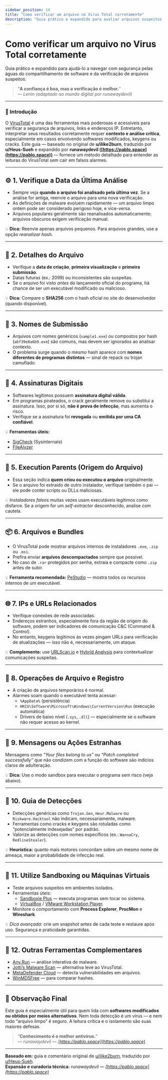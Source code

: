 ```yaml
---
sidebar_position: 14
title: "Como verificar um arquivo no Virus Total corretamente"
description: "Guia prático e expandido para avaliar arquivos suspeitos e entender detecções do VirusTotal."
---
```


# Como verificar um arquivo no Virus Total corretamente

Guia prático e expandido para ajudá-lo a navegar com segurança pelas águas do compartilhamento de software e da verificação de arquivos suspeitos.

> “**A confiança é boa, mas a verificação é melhor.**”  
> — *Lenin (adaptado ao mundo digital por runawaydevil)*

---

### 📜 Introdução

O [VirusTotal](https://www.virustotal.com) é uma das ferramentas mais poderosas e acessíveis para verificar a segurança de arquivos, links e endereços IP. Entretanto, interpretar seus resultados corretamente requer **contexto e análise crítica**, especialmente em casos envolvendo softwares modificados, keygens ou cracks. Este guia — baseado no original de **u/ilike2burn**, traduzido por **u/Heus-Sueh** e expandido por **runawaydevil ([https://pablo.space](https://pablo.space))** — fornece um método detalhado para entender as leituras do VirusTotal sem cair em falsos alarmes.

---

## ⚙️ 1. Verifique a Data da Última Análise

- Sempre veja **quando o arquivo foi analisado pela última vez**. Se a análise for antiga, reenvie o arquivo para uma nova verificação.  
- As definições de malware evoluem rapidamente — um arquivo limpo ontem pode ser considerado perigoso hoje, e vice-versa.
- Arquivos populares geralmente são reanalisados automaticamente; arquivos obscuros exigem verificação manual.

💡 **Dica:** Reenvie apenas arquivos pequenos. Para arquivos grandes, use a opção *reanalizar hash*.

---

## 📂 2. Detalhes do Arquivo

- Verifique a **data de criação**, **primeira visualização** e **primeira submissão**.  
- Datas futuras (ex.: 2099) ou inconsistentes são suspeitas.  
- Se o arquivo foi visto *antes* do lançamento oficial do programa, há chance de ser um executável modificado ou malicioso.

💡 **Dica:** Compare o **SHA256** com o hash oficial no site do desenvolvedor (quando disponível).

---

## 🧾 3. Nomes de Submissão

- Arquivos com nomes genéricos (`sample1.exe`) ou compostos por hash (`abf39e8a6b9.exe`) são comuns, mas devem ser ignorados ao analisar contexto.  
- O problema surge quando o mesmo hash aparece com **nomes diferentes de programas distintos** — sinal de repack ou trojan camuflado.

---

## 🔏 4. Assinaturas Digitais

- Softwares legítimos possuem **assinatura digital válida**.  
- Em programas pirateados, o crack geralmente remove ou substitui a assinatura. Isso, por si só, **não é prova de infecção**, mas aumenta o risco.
- Verifique se a assinatura foi **revogada** ou **emitida por uma CA confiável**.

💡 **Ferramentas úteis:**
- [SigCheck](https://learn.microsoft.com/en-us/sysinternals/downloads/sigcheck) (Sysinternals)  
- [FileAlyzer](https://www.safer-networking.org/products/filealyzer/)

---

## 🧬 5. Execution Parents (Origem do Arquivo)

- Essa seção indica **quem criou ou executou o arquivo** originalmente.  
- Se o arquivo foi extraído de outro instalador, verifique também o pai — ele pode conter scripts ou DLLs maliciosas.

💡 *Instaladores falsos* muitas vezes usam executáveis legítimos como disfarce. Se a origem for um *self-extractor* desconhecido, analise com cautela.

---

## 📦 6. Arquivos e Bundles

- O VirusTotal pode mostrar arquivos internos de instaladores `.exe`, `.zip` ou `.msi`.  
- Prefira enviar **arquivos descompactados** sempre que possível.  
- No caso de `.rar` protegidos por senha, extraia e compacte como `.zip` antes de subir.

💡 **Ferramenta recomendada:** [PeStudio](https://www.winitor.com/) — mostra todos os recursos internos de um executável.

---

## 🌐 7. IPs e URLs Relacionados

- Verifique conexões de rede associadas.  
- Endereços estranhos, especialmente fora da região de origem do software, podem ser indicadores de comunicação C&C (Command & Control).  
- No entanto, keygens legítimos às vezes pingam URLs para verificação de atualizações — isso não é, necessariamente, um ataque.

💡 **Complemento:** use [URLScan.io](https://urlscan.io) e [Hybrid Analysis](https://www.hybrid-analysis.com) para contextualizar comunicações suspeitas.

---

## 🧠 8. Operações de Arquivo e Registro

- A criação de arquivos temporários é normal.  
- Alarmes soam quando o executável tenta acessar:
  - `%AppData%` (persistência)
  - `HKCU\Software\Microsoft\Windows\CurrentVersion\Run` (execução automática)
  - Drivers de baixo nível (`.sys`, `.dll`) — especialmente se o software não requer acesso ao kernel.

---

## 🚩 9. Mensagens ou Ações Estranhas

Mensagens como *“Your files belong to us”* ou *“Patch completed successfully”* que não condizem com a função do software são indícios claros de adulteração.

💡 **Dica:** Use o modo sandbox para executar o programa sem risco (veja abaixo).

---

## 🧪 10. Guia de Detecções

- Detecções genéricas como `Trojan.Gen`, `Heur.Malware` ou `Riskware.Hacktool` não indicam, necessariamente, malware.  
- Ferramentas como cracks e keygens são rotuladas como “potencialmente indesejadas” por padrão.
- Valorize as detecções com nomes específicos (ex.: `WannaCry`, `RedlineStealer`).

💡 **Heurística:** quanto mais motores concordam sobre um mesmo nome de ameaça, maior a probabilidade de infecção real.

---

## 🧱 11. Utilize Sandboxing ou Máquinas Virtuais

- Teste arquivos suspeitos em ambientes isolados.  
- Ferramentas úteis:  
  - [Sandboxie Plus](https://sandboxie-plus.com/) — executa programas sem tocar no sistema.  
  - [VirtualBox](https://www.virtualbox.org/) / [VMware Workstation Player](https://www.vmware.com/products/workstation-player.html).  
- Monitore o comportamento com **Process Explorer**, **ProcMon** e **Wireshark**.

💡 *Dica avançada:* crie um snapshot antes de cada teste e restaure após uso. Segurança e praticidade garantidas.

---

## 🧩 12. Outras Ferramentas Complementares

- [Any.Run](https://any.run) — análise interativa de malware.  
- [Jotti’s Malware Scan](https://virusscan.jotti.org) — alternativa leve ao VirusTotal.  
- [MetaDefender Cloud](https://metadefender.opswat.com) — detecta vulnerabilidades em arquivos.  
- [WinMD5Free](https://winmd5.com) — para comparar hashes.

---

## 📜 Observação Final

Este guia é especialmente útil para quem lida com **softwares modificados ou obtidos por meios alternativos**. Nem toda detecção é um vírus — e nem todo “arquivo limpo” é seguro. A leitura crítica e o isolamento são suas maiores defesas.

> “**Conhecimento é o melhor antivírus.**”  
> — *runawaydevil — [https://pablo.space](https://pablo.space)*

---

**Baseado em:** guia e comentário original de [u/ilike2burn](https://reddit.com/u/ilike2burn), traduzido por [u/Heus-Sueh](https://tesseract.lemmy.eco.br/u/Heus_Sueh@lemmy.dbzer0.com).  
**Expansão e curadoria técnica:** *runawaydevil — [https://pablo.space](https://pablo.space)*





